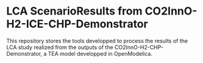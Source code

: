 # LCA ScenarioResults from CO2InnO-H2-ICE-CHP-Demonstrator
 This repository stores the tools developped to process the results of the LCA study realized from the outputs of the CO2InnO-H2-CHP-Demonstrator, a TEA model developped in OpenModelica. 
